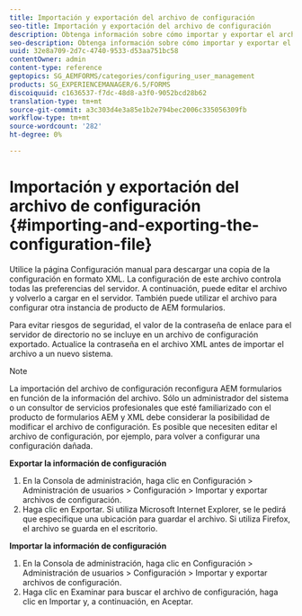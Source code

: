 ```yaml
---
title: Importación y exportación del archivo de configuración
seo-title: Importación y exportación del archivo de configuración
description: Obtenga información sobre cómo importar y exportar el archivo de configuración para editar las preferencias del servidor o configurar otra instancia de producto de AEM formularios.
seo-description: Obtenga información sobre cómo importar y exportar el archivo de configuración para editar las preferencias del servidor o configurar otra instancia de producto de AEM formularios.
uuid: 32e8a709-2d7c-4740-9533-d53aa751bc58
contentOwner: admin
content-type: reference
geptopics: SG_AEMFORMS/categories/configuring_user_management
products: SG_EXPERIENCEMANAGER/6.5/FORMS
discoiquuid: c1636537-f7dc-48d8-a3f0-9052bcd28b62
translation-type: tm+mt
source-git-commit: a3c303d4e3a85e1b2e794bec2006c335056309fb
workflow-type: tm+mt
source-wordcount: '282'
ht-degree: 0%

---
```



# Importación y exportación del archivo de configuración {#importing-and-exporting-the-configuration-file}

Utilice la página Configuración manual para descargar una copia de la configuración en formato XML. La configuración de este archivo controla todas las preferencias del servidor. A continuación, puede editar el archivo y volverlo a cargar en el servidor. También puede utilizar el archivo para configurar otra instancia de producto de AEM formularios.

Para evitar riesgos de seguridad, el valor de la contraseña de enlace para el servidor de directorio no se incluye en un archivo de configuración exportado. Actualice la contraseña en el archivo XML antes de importar el archivo a un nuevo sistema.

>[!NOTE]
>
>La importación del archivo de configuración reconfigura AEM formularios en función de la información del archivo. Sólo un administrador del sistema o un consultor de servicios profesionales que esté familiarizado con el producto de formularios AEM y XML debe considerar la posibilidad de modificar el archivo de configuración. Es posible que necesiten editar el archivo de configuración, por ejemplo, para volver a configurar una configuración dañada.

**Exportar la información de configuración**

1. En la Consola de administración, haga clic en Configuración > Administración de usuarios > Configuración > Importar y exportar archivos de configuración.
1. Haga clic en Exportar. Si utiliza Microsoft Internet Explorer, se le pedirá que especifique una ubicación para guardar el archivo. Si utiliza Firefox, el archivo se guarda en el escritorio.

**Importar la información de configuración**

1. En la Consola de administración, haga clic en Configuración > Administración de usuarios > Configuración > Importar y exportar archivos de configuración.
1. Haga clic en Examinar para buscar el archivo de configuración, haga clic en Importar y, a continuación, en Aceptar.


